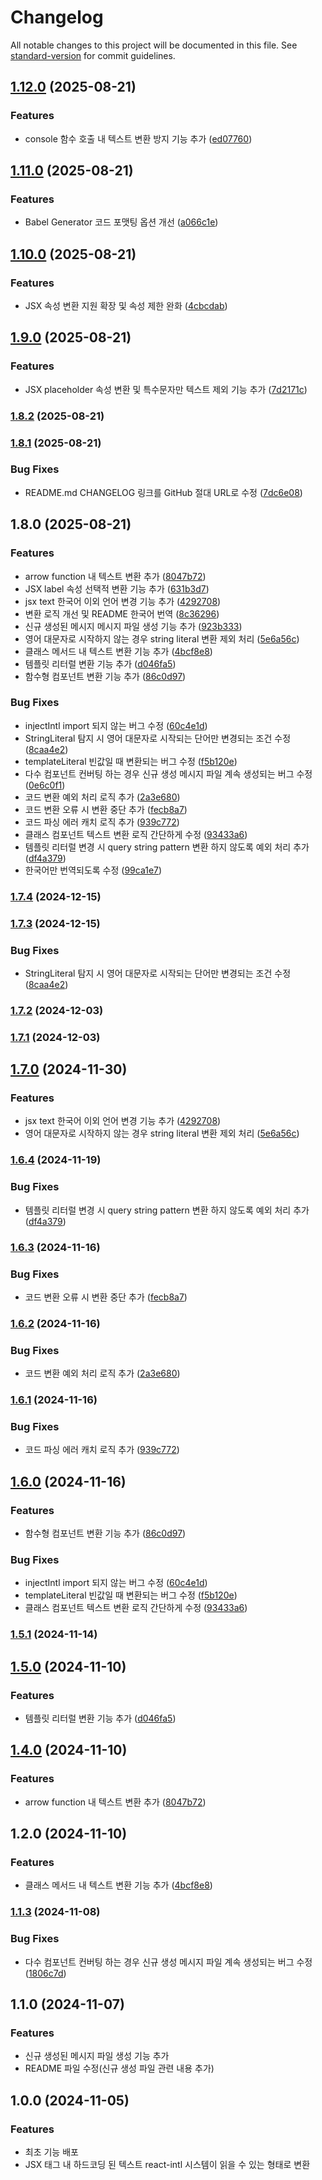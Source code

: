 # Changelog

All notable changes to this project will be documented in this file. See [standard-version](https://github.com/conventional-changelog/standard-version) for commit guidelines.

## [1.12.0](https://github.com/kimjunyoung90/global-message-converter/compare/v1.11.0...v1.12.0) (2025-08-21)


### Features

* console 함수 호출 내 텍스트 변환 방지 기능 추가 ([ed07760](https://github.com/kimjunyoung90/global-message-converter/commit/ed077601895c57a0c262b9393c3010c8a95215f1))

## [1.11.0](https://github.com/kimjunyoung90/global-message-converter/compare/v1.10.0...v1.11.0) (2025-08-21)


### Features

* Babel Generator 코드 포맷팅 옵션 개선 ([a066c1e](https://github.com/kimjunyoung90/global-message-converter/commit/a066c1e0e6ea937eb33ffc90a650688ba313a63c))

## [1.10.0](https://github.com/kimjunyoung90/global-message-converter/compare/v1.9.0...v1.10.0) (2025-08-21)


### Features

* JSX 속성 변환 지원 확장 및 속성 제한 완화 ([4cbcdab](https://github.com/kimjunyoung90/global-message-converter/commit/4cbcdab2d639fcd0621a88d3f503cd3b9d50f76e))

## [1.9.0](https://github.com/kimjunyoung90/global-message-converter/compare/v1.8.2...v1.9.0) (2025-08-21)


### Features

* JSX placeholder 속성 변환 및 특수문자만 텍스트 제외 기능 추가 ([7d2171c](https://github.com/kimjunyoung90/global-message-converter/commit/7d2171ce778ba2c5c670dc47287b5c23ead39c97))

### [1.8.2](https://github.com/kimjunyoung90/global-message-converter/compare/v1.8.1...v1.8.2) (2025-08-21)

### [1.8.1](https://github.com/kimjunyoung90/global-message-converter/compare/v1.8.0...v1.8.1) (2025-08-21)


### Bug Fixes

* README.md CHANGELOG 링크를 GitHub 절대 URL로 수정 ([7dc6e08](https://github.com/kimjunyoung90/global-message-converter/commit/7dc6e08d15f478740062fb62c821b43ca7352b5f))

## 1.8.0 (2025-08-21)


### Features

* arrow function 내 텍스트 변환 추가 ([8047b72](https://github.com/kimjunyoung90/global-message-converter/commit/8047b726eae4bd649d667df188db75097a14352f))
* JSX label 속성 선택적 변환 기능 추가 ([631b3d7](https://github.com/kimjunyoung90/global-message-converter/commit/631b3d7852d9875918b695c77f18f41cfd592cb4))
* jsx text 한국어 이외 언어 변경 기능 추가 ([4292708](https://github.com/kimjunyoung90/global-message-converter/commit/429270874cd294ef2c9196427fbda998cef49ac3))
* 변환 로직 개선 및 README 한국어 번역 ([8c36296](https://github.com/kimjunyoung90/global-message-converter/commit/8c36296b56d720e7ce4d2f23f2f7c7b75025925c))
* 신규 생성된 메시지 메시지 파일 생성 기능 추가 ([923b333](https://github.com/kimjunyoung90/global-message-converter/commit/923b3332e8d24dd8c09f7d298392bb33a0e2632e))
* 영어 대문자로 시작하지 않는 경우 string literal 변환 제외 처리 ([5e6a56c](https://github.com/kimjunyoung90/global-message-converter/commit/5e6a56c248d78208c738b952860f61946f4cba88))
* 클래스 메서드 내 텍스트 변환 기능 추가 ([4bcf8e8](https://github.com/kimjunyoung90/global-message-converter/commit/4bcf8e8fa3815000275d88fba47737c87db7b777))
* 템플릿 리터럴 변환 기능 추가 ([d046fa5](https://github.com/kimjunyoung90/global-message-converter/commit/d046fa5a4c44b64bc7ae041aa5e13157cbc23106))
* 함수형 컴포넌트 변환 기능 추가 ([86c0d97](https://github.com/kimjunyoung90/global-message-converter/commit/86c0d97a74c8ba2c7c85648d7e28beeca589161c))


### Bug Fixes

* injectIntl import 되지 않는 버그 수정 ([60c4e1d](https://github.com/kimjunyoung90/global-message-converter/commit/60c4e1d850bb93ae793c497d1e7f1c3200fd23b5))
* StringLiteral 탐지 시 영어 대문자로 시작되는 단어만 변경되는 조건 수정 ([8caa4e2](https://github.com/kimjunyoung90/global-message-converter/commit/8caa4e2fde4203ef1468a1c2860797fb220cad56))
* templateLiteral 빈값일 때 변환되는 버그 수정 ([f5b120e](https://github.com/kimjunyoung90/global-message-converter/commit/f5b120e0ffa3689b7064cfe88031fffece88a619))
* 다수 컴포넌트 컨버팅 하는 경우 신규 생성 메시지 파일 계속 생성되는 버그 수정 ([0e6c0f1](https://github.com/kimjunyoung90/global-message-converter/commit/0e6c0f1247ea586b15d8f18c7620076bf0ad19dd))
* 코드 변환 예외 처리 로직 추가 ([2a3e680](https://github.com/kimjunyoung90/global-message-converter/commit/2a3e6806daa21d87082f6c74170e6ef7068edd91))
* 코드 변환 오류 시 변환 중단 추가 ([fecb8a7](https://github.com/kimjunyoung90/global-message-converter/commit/fecb8a773e18dd17eef5ff8da0246a8c4cc36d97))
* 코드 파싱 에러 캐치 로직 추가 ([939c772](https://github.com/kimjunyoung90/global-message-converter/commit/939c7721827023c5f31d0bb9520feff5102f45bf))
* 클래스 컴포넌트 텍스트 변환 로직 간단하게 수정 ([93433a6](https://github.com/kimjunyoung90/global-message-converter/commit/93433a65eae8f11df90ea6577c50abc6e3f0ce9c))
* 템플릿 리터럴 변경 시 query string pattern 변환 하지 않도록 예외 처리 추가 ([df4a379](https://github.com/kimjunyoung90/global-message-converter/commit/df4a379ca5959607b8f1196c38e0c771858d1faf))
* 한국어만 번역되도록 수정 ([99ca1e7](https://github.com/kimjunyoung90/global-message-converter/commit/99ca1e70a08d7ae1a0beaeee48308ebd565cc1ae))

### [1.7.4](https://github.com/kimjunyoung90/global-message-converter/compare/v1.7.3...v1.7.4) (2024-12-15)

### [1.7.3](https://github.com/kimjunyoung90/global-message-converter/compare/v1.7.2...v1.7.3) (2024-12-15)


### Bug Fixes

* StringLiteral 탐지 시 영어 대문자로 시작되는 단어만 변경되는 조건 수정 ([8caa4e2](https://github.com/kimjunyoung90/global-message-converter/commit/8caa4e2fde4203ef1468a1c2860797fb220cad56))

### [1.7.2](https://github.com/kimjunyoung90/global-message-converter/compare/v1.7.1...v1.7.2) (2024-12-03)

### [1.7.1](https://github.com/kimjunyoung90/global-message-converter/compare/v1.7.0...v1.7.1) (2024-12-03)

## [1.7.0](https://github.com/kimjunyoung90/global-message-converter/compare/v1.6.4...v1.7.0) (2024-11-30)


### Features

* jsx text 한국어 이외 언어 변경 기능 추가 ([4292708](https://github.com/kimjunyoung90/global-message-converter/commit/429270874cd294ef2c9196427fbda998cef49ac3))
* 영어 대문자로 시작하지 않는 경우 string literal 변환 제외 처리 ([5e6a56c](https://github.com/kimjunyoung90/global-message-converter/commit/5e6a56c248d78208c738b952860f61946f4cba88))

### [1.6.4](https://github.com/kimjunyoung90/global-message-converter/compare/v1.6.3...v1.6.4) (2024-11-19)


### Bug Fixes

* 템플릿 리터럴 변경 시 query string pattern 변환 하지 않도록 예외 처리 추가 ([df4a379](https://github.com/kimjunyoung90/global-message-converter/commit/df4a379ca5959607b8f1196c38e0c771858d1faf))

### [1.6.3](https://github.com/kimjunyoung90/global-message-converter/compare/v1.6.2...v1.6.3) (2024-11-16)


### Bug Fixes

* 코드 변환 오류 시 변환 중단 추가 ([fecb8a7](https://github.com/kimjunyoung90/global-message-converter/commit/fecb8a773e18dd17eef5ff8da0246a8c4cc36d97))

### [1.6.2](https://github.com/kimjunyoung90/global-message-converter/compare/v1.6.1...v1.6.2) (2024-11-16)


### Bug Fixes

* 코드 변환 예외 처리 로직 추가 ([2a3e680](https://github.com/kimjunyoung90/global-message-converter/commit/2a3e6806daa21d87082f6c74170e6ef7068edd91))

### [1.6.1](https://github.com/kimjunyoung90/global-message-converter/compare/v1.6.0...v1.6.1) (2024-11-16)


### Bug Fixes

* 코드 파싱 에러 캐치 로직 추가 ([939c772](https://github.com/kimjunyoung90/global-message-converter/commit/939c7721827023c5f31d0bb9520feff5102f45bf))

## [1.6.0](https://github.com/kimjunyoung90/global-message-converter/compare/v1.5.1...v1.6.0) (2024-11-16)


### Features

* 함수형 컴포넌트 변환 기능 추가 ([86c0d97](https://github.com/kimjunyoung90/global-message-converter/commit/86c0d97a74c8ba2c7c85648d7e28beeca589161c))


### Bug Fixes

* injectIntl import 되지 않는 버그 수정 ([60c4e1d](https://github.com/kimjunyoung90/global-message-converter/commit/60c4e1d850bb93ae793c497d1e7f1c3200fd23b5))
* templateLiteral 빈값일 때 변환되는 버그 수정 ([f5b120e](https://github.com/kimjunyoung90/global-message-converter/commit/f5b120e0ffa3689b7064cfe88031fffece88a619))
* 클래스 컴포넌트 텍스트 변환 로직 간단하게 수정 ([93433a6](https://github.com/kimjunyoung90/global-message-converter/commit/93433a65eae8f11df90ea6577c50abc6e3f0ce9c))

### [1.5.1](https://github.com/kimjunyoung90/global-message-converter/compare/v1.5.0...v1.5.1) (2024-11-14)

## [1.5.0](https://github.com/kimjunyoung90/global-message-converter/compare/v1.4.0...v1.5.0) (2024-11-10)


### Features

* 템플릿 리터럴 변환 기능 추가 ([d046fa5](https://github.com/kimjunyoung90/global-message-converter/commit/d046fa5a4c44b64bc7ae041aa5e13157cbc23106))

## [1.4.0](https://github.com/kimjunyoung90/global-message-converter/compare/v1.2.0...v1.4.0) (2024-11-10)


### Features

* arrow function 내 텍스트 변환 추가 ([8047b72](https://github.com/kimjunyoung90/global-message-converter/commit/8047b726eae4bd649d667df188db75097a14352f))

## 1.2.0 (2024-11-10)


### Features

* 클래스 메서드 내 텍스트 변환 기능 추가 ([4bcf8e8](https://github.com/kimjunyoung90/global-message-converter/commit/4bcf8e8fa3815000275d88fba47737c87db7b777))

### [1.1.3](https://github.com/kimjunyoung90/global-message-converter/compare/v1.1.1...v1.1.3) (2024-11-08)


### Bug Fixes

* 다수 컴포넌트 컨버팅 하는 경우 신규 생성 메시지 파일 계속 생성되는 버그 수정 ([1806c7d](https://github.com/kimjunyoung90/global-message-converter/commit/1806c7d5f496d02bd57ccaf698f77be1c544db76))

## 1.1.0 (2024-11-07)


### Features

* 신규 생성된 메시지 파일 생성 기능 추가
* README 파일 수정(신규 생성 파일 관련 내용 추가)

## 1.0.0 (2024-11-05)


### Features

* 최초 기능 배포
* JSX 태그 내 하드코딩 된 텍스트 react-intl 시스템이 읽을 수 있는 형태로 변환
